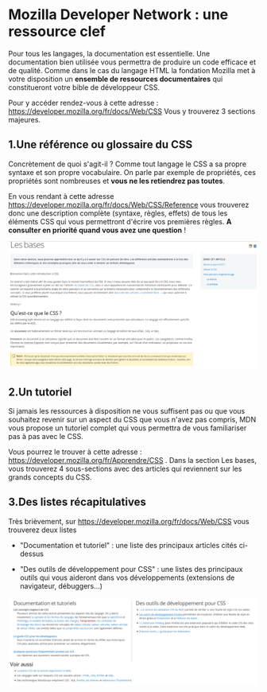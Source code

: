 # Mozilla Developer Network : une ressource clef

Pour tous les langages, la documentation est essentielle. Une documentation bien utilisée vous permettra de produire un code efficace et de qualité. Comme dans le cas du langage HTML la fondation Mozilla met à votre disposition un **ensemble de ressources documentaires** qui constitueront votre bible de développeur CSS.

Pour y accéder rendez-vous à cette adresse : https://developer.mozilla.org/fr/docs/Web/CSS Vous y trouverez 3 sections majeures.

## 1\.Une référence ou glossaire du CSS

Concrètement de quoi s'agit-il ? Comme tout langage le CSS a sa propre syntaxe et son propre vocabulaire. On parle par exemple de propriétés, ces propriétés sont nombreuses et **vous ne les retiendrez pas toutes**.

En vous rendant  à cette adresse https://developer.mozilla.org/fr/docs/Web/CSS/Reference vous trouverez donc une description complète (syntaxe, règles, effets) de tous les éléments CSS qui vous permettront d'écrire vos premières règles. **A consulter en priorité quand vous avez une question** !

![tutoriel css](illustrations/documentation-css-mdn.png)

## 2\.Un tutoriel

Si jamais les ressources à disposition ne vous suffisent pas ou que vous souhaitez revenir sur un aspect du CSS que vous n'avez pas compris, MDN vous propose un tutoriel complet qui vous permettra de vous familiariser pas à pas avec le CSS.

Vous pourrez le trouver à cette adresse : https://developer.mozilla.org/fr/Apprendre/CSS . Dans la section Les bases, vous trouverez 4 sous-sections avec des articles qui reviennent sur les grands concepts du CSS.

## 3\.Des listes récapitulatives

Très brièvement, sur https://developer.mozilla.org/fr/docs/Web/CSS vous trouverez deux listes

- "Documentation et tutoriel" : une liste des principaux articles cités ci-dessus

- "Des outils de développement pour CSS" : une listes des principaux outils qui vous aideront dans vos développements (extensions de navigateur, débuggers...)

![tutoriel css](illustrations/outils-css-mdn.png)
